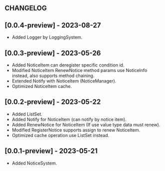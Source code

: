 ## CHANGELOG

## [0.0.4-preview] - 2023-08-27
- Added Logger by LoggingSystem.

## [0.0.3-preview] - 2023-05-26
- Added NoticeItem can deregister specific condition id.
- Modified NoticeItem RenewNotice method params use NoticeInfo instead, also supports method chaining.
- Extended Notify with NoticeItem (NoticeManager).
- Optimized NoticeItem cache.

## [0.0.2-preview] - 2023-05-22
- Added ListSet.
- Added Notify for NoticeItem (can notify by notice item).
- Added RenewNotice for NoticeItem (If use value type data must renew).
- Modified RegisterNotice supports assign to renew NoticeItem.
- Optimized cache operation use ListSet instead.

## [0.0.1-preview] - 2023-05-21
- Added NoticeSystem.